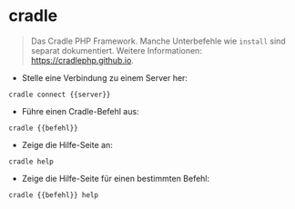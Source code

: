 # cradle

> Das Cradle PHP Framework.
> Manche Unterbefehle wie `install` sind separat dokumentiert.
> Weitere Informationen: <https://cradlephp.github.io>.

- Stelle eine Verbindung zu einem Server her:

`cradle connect {{server}}`

- Führe einen Cradle-Befehl aus:

`cradle {{befehl}}`

- Zeige die Hilfe-Seite an:

`cradle help`

- Zeige die Hilfe-Seite für einen bestimmten Befehl:

`cradle {{befehl}} help`
